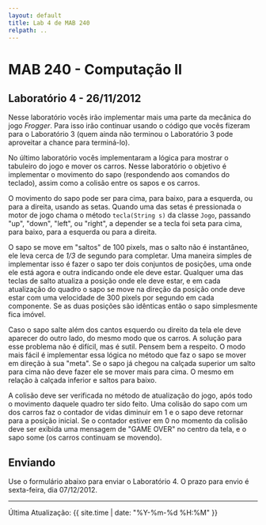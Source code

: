 ```yaml
---
layout: default
title: Lab 4 de MAB 240
relpath: ..
---
```


MAB 240 - Computação II
=======================

Laboratório 4 - 26/11/2012
--------------------------

Nesse laboratório vocês irão implementar mais uma parte da mecânica do jogo *Frogger*. Para isso
irão continuar usando o código que vocês fizeram para o Laboratório 3 (quem ainda não terminou
o Laboratório 3 pode aproveitar a chance para terminá-lo).

No último laboratório vocês implementaram a lógica para mostrar o tabuleiro do jogo e mover
os carros. Nesse laboratório o objetivo é implementar o movimento do sapo (respondendo aos comandos
do teclado), assim como a colisão entre os sapos e os carros.

O movimento do sapo pode ser para cima, para baixo, para a esquerda, ou para a direita, usando
as setas. Quando uma das setas é pressionada o motor de jogo chama o método `tecla(String s)` da classe
`Jogo`, passando "up", "down", "left", ou "right", a depender se a tecla foi seta para cima, para baixo,
para a esquerda ou para a direita.

O sapo se move em "saltos" de 100 pixels, mas o salto não é instantâneo, ele leva cerca de *1/3* de segundo
para completar. Uma maneira simples de implementar isso é fazer o sapo ter
 dois conjuntos de posições, uma onde ele está agora e outra indicando onde ele deve estar. Qualquer uma das teclas de salto atualiza
a posição onde ele deve estar, e em cada atualização do quadro o sapo se move na direção da posição onde
deve estar com uma velocidade de 300 pixels por segundo em cada componente. Se as duas posições são
idênticas então o sapo simplesmente fica imóvel.

Caso o sapo salte além dos cantos esquerdo ou direito da tela ele deve aparecer do outro lado, do mesmo
modo que os carros. A solução para esse problema não é difícil, mas é sutil. Pensem bem a respeito. O modo
mais fácil é implementar essa lógica no método que faz o sapo se mover em direção à sua "meta". Se o sapo já
chegou na calçada superior um salto para cima não deve fazer ele se mover mais para cima. O mesmo em relação
à calçada inferior e saltos para baixo.

A colisão deve ser verificada no método de atualização do jogo, após todo o movimento daquele
quadro ter sido feito. Uma colisão do sapo com um dos carros
faz o contador de vidas diminuir em 1 e o sapo deve retornar para a posição inicial. Se o contador estiver em
0 no momento da colisão deve ser exibida uma mensagem de "GAME OVER" no centro da tela, e o sapo some (os
carros continuam se movendo).

Enviando
--------

Use o formulário abaixo para enviar o Laboratório 4. O prazo para envio é sexta-feira, dia 07/12/2012.

<script type="text/javascript" src="http://form.jotformz.com/jsform/23295337160654">
dummy
</script>

* * * * *

Última Atualização: {{ site.time | date: "%Y-%m-%d %H:%M" }}
